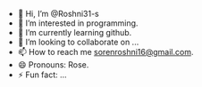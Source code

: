 - 👋 Hi, I’m @Roshni31-s
- 👀 I’m interested in programming.
- 🌱 I’m currently learning github.
- 💞️ I’m looking to collaborate on ...
- 📫 How to reach me sorenroshni16@gmail.com.
- 😄 Pronouns: Rose.
- ⚡ Fun fact: ...

<!---
Roshni31-s/Roshni31-s is a ✨ special ✨ repository because its `README.md` (this file) appears on your GitHub profile.
You can click the Preview link to take a look at your changes.
--->
